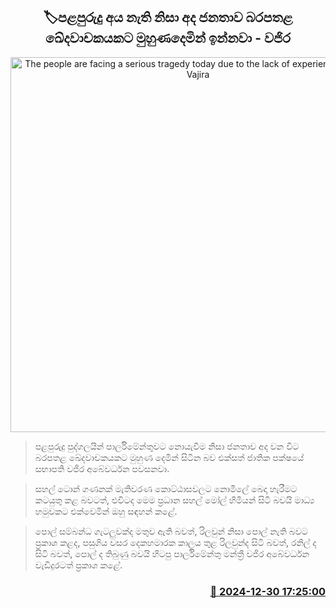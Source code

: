 <p align='center'><b><h2 align='center' title='The people are facing a serious tragedy today due to the lack of experienced people - Vajira'>🏷පළපුරුදු අය නැති නිසා අද ජනතාව බරපතළ ඛේදවාචකයක​ට මුහුණදෙමින් ඉන්නවා - වජිර</h2></b></p>
<p align='center'><img src='https://helakuru.sgp1.cdn.digitaloceanspaces.com/esana/images/lib/wajira-abewardhana-archived.jpg' width='600' alt='The people are facing a serious tragedy today due to the lack of experienced people - Vajira'></p>

> පළපුරුදු පුද්ගලයින් පාර්ලිමේන්තුවට නොයැවීම නිසා ජනතාව අද වන විට බරපතළ ඛේදවා​චකයකට මුහුණ දෙමින් සිටින බව එක්සත් ජාතික පක්ෂයේ සභාපති වජිර අබේවර්ධන පවසනවා.

> සහල් ටොන් ගණනක් මැතිවරණ කොට්ඨාසවලට නොමිලේ බෙදා හැරීමට කටයුතු කළ බවටත්, එවිටද මෙම ප්‍රධාන සහල් මෝල් හිමියන් සිටි බවයි මාධ්‍ය හමුවකට එක්වෙමින් ඔහු සඳහන් කළේ.

> පොල් සම්බන්ධ ගැටලුවක්ද මතුව ඇති බවත්, රිලවුන් නිසා පොල් නැති බවට ප්‍රකාශ කළද, පසුගිය වසර දෙකහමාරක කාලය තුළ රිලවුන්ද සිටි බවත්, රනිල් ද සිටි බවත්, පොල් ද තිබුණු බවයි හිටපු පාර්ලිමේන්තු මන්ත්‍රී වජිර අබේවර්ධන වැඩිදුරටත් ප්‍රකාශ කළේ. 



<h3 align='right'><a href='https://www.helakuru.lk/esana/p/106196/'>📅 2024-12-30 17:25:00</a></h3>
